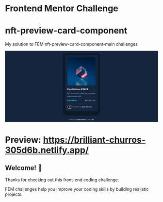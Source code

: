 # Frontend Mentor Challenge
# nft-preview-card-component
My solution to FEM nft-preview-card-component-main challenges 

![Design preview](./design/nft_preview.png)
# Preview: https://brilliant-churros-305d6b.netlify.app/

## Welcome! 👋

Thanks for checking out this front-end coding challenge.

FEM challenges help you improve your coding skills by building realistic projects.


